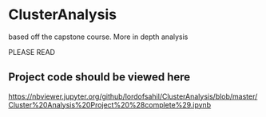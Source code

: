 # ClusterAnalysis
based off the capstone course. More in depth analysis

PLEASE READ
## Project code should be viewed here
https://nbviewer.jupyter.org/github/lordofsahil/ClusterAnalysis/blob/master/Cluster%20Analysis%20Project%20%28complete%29.ipynb

